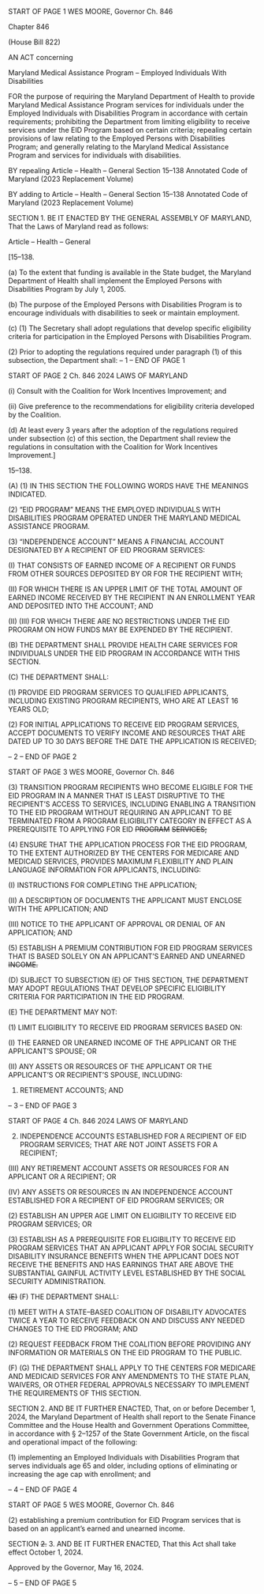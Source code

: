 START OF PAGE 1
WES MOORE, Governor Ch. 846

Chapter 846

(House Bill 822)

AN ACT concerning

Maryland Medical Assistance Program – Employed Individuals With Disabilities

FOR the purpose of requiring the Maryland Department of Health to provide Maryland
Medical Assistance Program services for individuals under the Employed
Individuals with Disabilities Program in accordance with certain requirements;
prohibiting the Department from limiting eligibility to receive services under the
EID Program based on certain criteria; repealing certain provisions of law relating
to the Employed Persons with Disabilities Program; and generally relating to the
Maryland Medical Assistance Program and services for individuals with disabilities.

BY repealing
Article – Health – General
Section 15–138
Annotated Code of Maryland
(2023 Replacement Volume)

BY adding to
Article – Health – General
Section 15–138
Annotated Code of Maryland
(2023 Replacement Volume)

SECTION 1. BE IT ENACTED BY THE GENERAL ASSEMBLY OF MARYLAND,
That the Laws of Maryland read as follows:

Article – Health – General

[15–138.

(a) To the extent that funding is available in the State budget, the Maryland
Department of Health shall implement the Employed Persons with Disabilities Program
by July 1, 2005.

(b) The purpose of the Employed Persons with Disabilities Program is to
encourage individuals with disabilities to seek or maintain employment.

(c) (1) The Secretary shall adopt regulations that develop specific eligibility
criteria for participation in the Employed Persons with Disabilities Program.

(2) Prior to adopting the regulations required under paragraph (1) of this
subsection, the Department shall:
– 1 –
END OF PAGE 1

START OF PAGE 2
Ch. 846 2024 LAWS OF MARYLAND

(i) Consult with the Coalition for Work Incentives Improvement;
and

(ii) Give preference to the recommendations for eligibility criteria
developed by the Coalition.

(d) At least every 3 years after the adoption of the regulations required under
subsection (c) of this section, the Department shall review the regulations in consultation
with the Coalition for Work Incentives Improvement.]

15–138.

(A) (1) IN THIS SECTION THE FOLLOWING WORDS HAVE THE MEANINGS
INDICATED.

(2) “EID PROGRAM” MEANS THE EMPLOYED INDIVIDUALS WITH
DISABILITIES PROGRAM OPERATED UNDER THE MARYLAND MEDICAL ASSISTANCE
PROGRAM.

(3) “INDEPENDENCE ACCOUNT” MEANS A FINANCIAL ACCOUNT
DESIGNATED BY A RECIPIENT OF EID PROGRAM SERVICES:

(I) THAT CONSISTS OF EARNED INCOME OF A RECIPIENT OR
FUNDS FROM OTHER SOURCES DEPOSITED BY OR FOR THE RECIPIENT WITH;

(II) FOR WHICH THERE IS AN UPPER LIMIT OF THE TOTAL
AMOUNT OF EARNED INCOME RECEIVED BY THE RECIPIENT IN AN ENROLLMENT
YEAR AND DEPOSITED INTO THE ACCOUNT; AND

(II) (III) FOR WHICH THERE ARE NO RESTRICTIONS UNDER
THE EID PROGRAM ON HOW FUNDS MAY BE EXPENDED BY THE RECIPIENT.

(B) THE DEPARTMENT SHALL PROVIDE HEALTH CARE SERVICES FOR
INDIVIDUALS UNDER THE EID PROGRAM IN ACCORDANCE WITH THIS SECTION.

(C) THE DEPARTMENT SHALL:

(1) PROVIDE EID PROGRAM SERVICES TO QUALIFIED APPLICANTS,
INCLUDING EXISTING PROGRAM RECIPIENTS, WHO ARE AT LEAST 16 YEARS OLD;

(2) FOR INITIAL APPLICATIONS TO RECEIVE EID PROGRAM
SERVICES, ACCEPT DOCUMENTS TO VERIFY INCOME AND RESOURCES THAT ARE
DATED UP TO 30 DAYS BEFORE THE DATE THE APPLICATION IS RECEIVED;

– 2 –
END OF PAGE 2

START OF PAGE 3
WES MOORE, Governor Ch. 846

(3) TRANSITION PROGRAM RECIPIENTS WHO BECOME ELIGIBLE FOR
THE EID PROGRAM IN A MANNER THAT IS LEAST DISRUPTIVE TO THE RECIPIENT’S
ACCESS TO SERVICES, INCLUDING ENABLING A TRANSITION TO THE EID PROGRAM
WITHOUT REQUIRING AN APPLICANT TO BE TERMINATED FROM A PROGRAM
ELIGIBILITY CATEGORY IN EFFECT AS A PREREQUISITE TO APPLYING FOR EID
~~PROGRAM~~ ~~SERVICES;~~

(4) ENSURE THAT THE APPLICATION PROCESS FOR THE EID
PROGRAM, TO THE EXTENT AUTHORIZED BY THE CENTERS FOR MEDICARE AND
MEDICAID SERVICES, PROVIDES MAXIMUM FLEXIBILITY AND PLAIN LANGUAGE
INFORMATION FOR APPLICANTS, INCLUDING:

(I) INSTRUCTIONS FOR COMPLETING THE APPLICATION;

(II) A DESCRIPTION OF DOCUMENTS THE APPLICANT MUST
ENCLOSE WITH THE APPLICATION; AND

(III) NOTICE TO THE APPLICANT OF APPROVAL OR DENIAL OF AN
APPLICATION; AND

(5) ESTABLISH A PREMIUM CONTRIBUTION FOR EID PROGRAM
SERVICES THAT IS BASED SOLELY ON AN APPLICANT’S EARNED AND UNEARNED
~~INCOME.~~

(D) SUBJECT TO SUBSECTION (E) OF THIS SECTION, THE DEPARTMENT MAY
ADOPT REGULATIONS THAT DEVELOP SPECIFIC ELIGIBILITY CRITERIA FOR
PARTICIPATION IN THE EID PROGRAM.

(E) THE DEPARTMENT MAY NOT:

(1) LIMIT ELIGIBILITY TO RECEIVE EID PROGRAM SERVICES BASED
ON:

(I) THE EARNED OR UNEARNED INCOME OF THE APPLICANT OR
THE APPLICANT’S SPOUSE; OR

(II) ANY ASSETS OR RESOURCES OF THE APPLICANT OR THE
APPLICANT’S OR RECIPIENT’S SPOUSE, INCLUDING:

1. RETIREMENT ACCOUNTS; AND

– 3 –
END OF PAGE 3

START OF PAGE 4
Ch. 846 2024 LAWS OF MARYLAND

2. INDEPENDENCE ACCOUNTS ESTABLISHED FOR A
RECIPIENT OF EID PROGRAM SERVICES; THAT ARE NOT JOINT ASSETS FOR A
RECIPIENT;

(III) ANY RETIREMENT ACCOUNT ASSETS OR RESOURCES FOR AN
APPLICANT OR A RECIPIENT; OR

(IV) ANY ASSETS OR RESOURCES IN AN INDEPENDENCE
ACCOUNT ESTABLISHED FOR A RECIPIENT OF EID PROGRAM SERVICES; OR

(2) ESTABLISH AN UPPER AGE LIMIT ON ELIGIBILITY TO RECEIVE
EID PROGRAM SERVICES; OR

(3) ESTABLISH AS A PREREQUISITE FOR ELIGIBILITY TO RECEIVE
EID PROGRAM SERVICES THAT AN APPLICANT APPLY FOR SOCIAL SECURITY
DISABILITY INSURANCE BENEFITS WHEN THE APPLICANT DOES NOT RECEIVE THE
BENEFITS AND HAS EARNINGS THAT ARE ABOVE THE SUBSTANTIAL GAINFUL
ACTIVITY LEVEL ESTABLISHED BY THE SOCIAL SECURITY ADMINISTRATION.

~~(E)~~ (F) THE DEPARTMENT SHALL:

(1) MEET WITH A STATE–BASED COALITION OF DISABILITY
ADVOCATES TWICE A YEAR TO RECEIVE FEEDBACK ON AND DISCUSS ANY NEEDED
CHANGES TO THE EID PROGRAM; AND

(2) REQUEST FEEDBACK FROM THE COALITION BEFORE PROVIDING
ANY INFORMATION OR MATERIALS ON THE EID PROGRAM TO THE PUBLIC.

(F) (G) THE DEPARTMENT SHALL APPLY TO THE CENTERS FOR
MEDICARE AND MEDICAID SERVICES FOR ANY AMENDMENTS TO THE STATE PLAN,
WAIVERS, OR OTHER FEDERAL APPROVALS NECESSARY TO IMPLEMENT THE
REQUIREMENTS OF THIS SECTION.

SECTION 2. AND BE IT FURTHER ENACTED, That, on or before December 1,
2024, the Maryland Department of Health shall report to the Senate Finance Committee
and the House Health and Government Operations Committee, in accordance with §
2–1257 of the State Government Article, on the fiscal and operational impact of the
following:

(1) implementing an Employed Individuals with Disabilities Program that
serves individuals age 65 and older, including options of eliminating or increasing the age
cap with enrollment; and

– 4 –
END OF PAGE 4

START OF PAGE 5
WES MOORE, Governor Ch. 846

(2) establishing a premium contribution for EID Program services that is
based on an applicant’s earned and unearned income.

SECTION ~~2.~~ 3. AND BE IT FURTHER ENACTED, That this Act shall take effect
October 1, 2024.

Approved by the Governor, May 16, 2024.

– 5 –
END OF PAGE 5